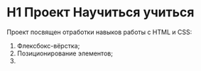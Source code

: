 # H1 Проект **Научиться учиться**
Проект посвящен отработки навыков работы с HTML и CSS:
1. Флексбокс-вёрстка;
2. Позиционирование элементов;
3.
